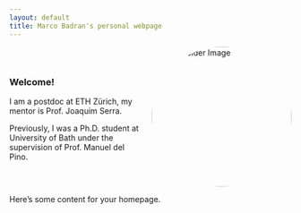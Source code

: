 ```yaml
---
layout: default
title: Marco Badran's personal webpage
---
```


<div style="display: flex; align-items: center;">
  <div style="flex: 1;">
    <h3>Welcome!</h3>
    <p>I am a postdoc at ETH Zürich, my mentor is Prof. Joaquim Serra.</p> 
    <p>Previously, I was a Ph.D. student at University of Bath under the supervision of Prof. Manuel del Pino.</p>
  </div>
  <div style="flex: 0;">
    <img src="img.png" alt="Placeholder Image" title="Placeholder Image"
         style="border-radius: 50%; width: 250px; height: auto; object-fit: cover; margin-left: 20px;"/>
  </div>
</div>



Here’s some content for your homepage.
